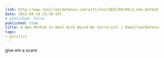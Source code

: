 ```yaml
---
link: http://www.realcleardefense.com/articles/2015/04/09/a_new_method_to_deal_with_would-be_terrorists_107857.html
date: 2015-04-10 23:58 UTC
# published: false
published: true
title: A New Method to Deal With Would-Be Terrorists | RealClearDefense
tags:
- politics
---
```


give em a scare
